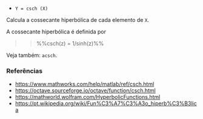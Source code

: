 - `Y = csch (X)`

Calcula a cossecante hiperbólica de cada elemento de `X`.

A cossecante hiperbólica é definida por

> > %%csch(z) = 1/sinh(z)%%

Veja também: `acsch`.

### Referências

- https://www.mathworks.com/help/matlab/ref/csch.html
- https://octave.sourceforge.io/octave/function/csch.html
- https://mathworld.wolfram.com/HyperbolicFunctions.html
- https://pt.wikipedia.org/wiki/Fun%C3%A7%C3%A3o_hiperb%C3%B3lica
